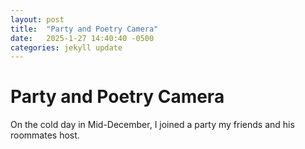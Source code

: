```yaml
---
layout: post
title:  "Party and Poetry Camera"
date:   2025-1-27 14:40:40 -0500
categories: jekyll update
---
```


# Party and Poetry Camera

On the cold day in Mid-December, I joined a party my friends and his roommates host.